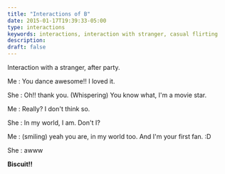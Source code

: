 ```yaml
---
title: "Interactions of B"
date: 2015-01-17T19:39:33-05:00
type: interactions
keywords: interactions, interaction with stranger, casual flirting
description:
draft: false
---
```

[comment]: # (Interactions with strangers )
Interaction with a stranger, after party.

Me : You dance awesome!! I loved it.

She : Oh!! thank you. (Whispering) You know what, I'm a movie star.

Me : Really? I don't think so.

She : In my world, I am. Don't I?

Me : (smiling) yeah you are, in my world too. And I'm your first fan. :D

She : awww

**Biscuit!!**
